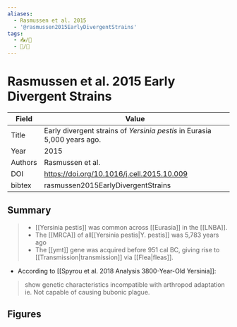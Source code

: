 ```yaml
---
aliases:
  - Rasmussen et al. 2015
  - '@rasmussen2015EarlyDivergentStrains'
tags: 
  - 📥/📰 
  - 📝/🌱   
---
```


# Rasmussen et al. 2015 Early Divergent Strains

| Field   | Value                                                                                       |
| ------- | ------------------------------------------------------------------------------------------- |
| Title   | Early divergent strains of <i>Yersinia pestis</i> in Eurasia 5,000 years ago. | 
| Year    | 2015                                                                                       |
| Authors | Rasmussen et al.                                                                          |
| DOI     | <https://doi.org/10.1016/j.cell.2015.10.009>                                              |
| bibtex  | rasmussen2015EarlyDivergentStrains    


## Summary

>* [[Yersinia pestis]] was common across [[Eurasia]] in the [[LNBA]].
>* The [[MRCA]]  of all[[Yersinia pestis|Y. pestis]] was 5,783 years ago
>* The [[ymt]] gene was acquired before 951 cal BC, giving rise to [[Transmission|transmission]] via [[Flea|fleas]].


- According to [[Spyrou et al. 2018 Analysis 3800-Year-Old Yersinia]]:
>  show genetic characteristics incompatible with arthropod adaptation
	ie. Not capable of causing bubonic plague.
	
## Figures